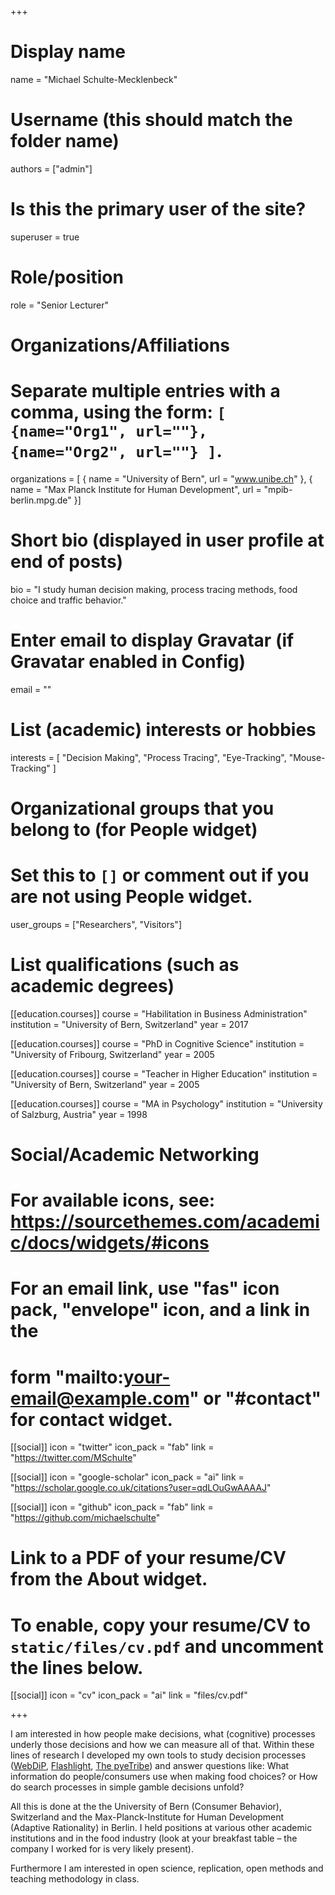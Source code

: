 +++
# Display name
name = "Michael Schulte-Mecklenbeck"

# Username (this should match the folder name)
authors = ["admin"]

# Is this the primary user of the site?
superuser = true

# Role/position
role = "Senior Lecturer"

# Organizations/Affiliations
#   Separate multiple entries with a comma, using the form: `[ {name="Org1", url=""}, {name="Org2", url=""} ]`.
organizations = [ { name = "University of Bern", url = "www.unibe.ch" },
                  { name = "Max Planck Institute for Human Development", url = "mpib-berlin.mpg.de" }]

# Short bio (displayed in user profile at end of posts)
bio = "I study human decision making, process tracing methods, food choice and traffic behavior."

# Enter email to display Gravatar (if Gravatar enabled in Config)
email = ""

# List (academic) interests or hobbies
interests = [
  "Decision Making",
  "Process Tracing",
  "Eye-Tracking",
  "Mouse-Tracking"
]

# Organizational groups that you belong to (for People widget)
#   Set this to `[]` or comment out if you are not using People widget.
user_groups = ["Researchers", "Visitors"]

# List qualifications (such as academic degrees)
[[education.courses]]
  course = "Habilitation in Business Administration"
  institution = "University of Bern, Switzerland"
  year = 2017

[[education.courses]]
  course = "PhD in Cognitive Science"
  institution = "University of Fribourg, Switzerland"
  year = 2005

[[education.courses]]
  course = "Teacher in Higher Education"
  institution = "University of Bern, Switzerland"
  year = 2005

[[education.courses]]
  course = "MA in Psychology"
  institution = "University of Salzburg, Austria"
  year = 1998  

# Social/Academic Networking
# For available icons, see: https://sourcethemes.com/academic/docs/widgets/#icons
#   For an email link, use "fas" icon pack, "envelope" icon, and a link in the
#   form "mailto:your-email@example.com" or "#contact" for contact widget.

[[social]]
  icon = "twitter"
  icon_pack = "fab"
  link = "https://twitter.com/MSchulte"

[[social]]
  icon = "google-scholar"
  icon_pack = "ai"
  link = "https://scholar.google.co.uk/citations?user=qdLOuGwAAAAJ"

[[social]]
  icon = "github"
  icon_pack = "fab"
  link = "https://github.com/michaelschulte"

# Link to a PDF of your resume/CV from the About widget.
# To enable, copy your resume/CV to `static/files/cv.pdf` and uncomment the lines below.
[[social]]
   icon = "cv"
   icon_pack = "ai"
   link = "files/cv.pdf"

+++

I am interested in how people make decisions, what (cognitive) processes underly those decisions and how we can measure all of that. Within these lines of research I developed my own tools to study decision processes ([WebDiP](https://github.com/michaelschulte/webdip), [Flashlight](https://github.com/michaelschulte/flashlight), [The pyeTribe](https://github.com/michaelschulte/ThePyeTribe)) and answer questions like: What  information do people/consumers use when making food choices? or How do search processes in simple gamble decisions unfold?

All this  is done at the the University of Bern (Consumer Behavior), Switzerland and the Max-Planck-Institute for Human Development (Adaptive Rationality) in Berlin. I held positions at various other academic institutions and in the food industry (look at your breakfast table – the company I worked for is very likely present).

Furthermore I am interested in open science, replication, open methods and teaching methodology in class.